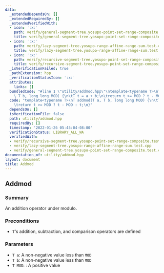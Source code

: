 ```yaml
---
data:
  _extendedDependsOn: []
  _extendedRequiredBy: []
  _extendedVerifiedWith:
  - icon: ':x:'
    path: verify/general-segment-tree.yosupo-point-set-range-composite.test.cpp
    title: verify/general-segment-tree.yosupo-point-set-range-composite.test.cpp
  - icon: ':x:'
    path: verify/lazy-segment-tree.yosupo-range-affine-range-sum.test.cpp
    title: verify/lazy-segment-tree.yosupo-range-affine-range-sum.test.cpp
  - icon: ':x:'
    path: verify/recursive-segment-tree.yosupo-point-set-range-composite.test.cpp
    title: verify/recursive-segment-tree.yosupo-point-set-range-composite.test.cpp
  _isVerificationFailed: true
  _pathExtension: hpp
  _verificationStatusIcon: ':x:'
  attributes:
    links: []
  bundledCode: "#line 1 \"utility/addmod.hpp\"\ntemplate<typename T>\nT addmod(T a,\
    \ T b, long long MOD) {\n\tT t = a + b;\n\treturn t >= MOD ? t - MOD : t;\n}\n"
  code: "template<typename T>\nT addmod(T a, T b, long long MOD) {\n\tT t = a + b;\n\
    \treturn t >= MOD ? t - MOD : t;\n}"
  dependsOn: []
  isVerificationFile: false
  path: utility/addmod.hpp
  requiredBy: []
  timestamp: '2022-01-26 05:45:04-08:00'
  verificationStatus: LIBRARY_ALL_WA
  verifiedWith:
  - verify/recursive-segment-tree.yosupo-point-set-range-composite.test.cpp
  - verify/lazy-segment-tree.yosupo-range-affine-range-sum.test.cpp
  - verify/general-segment-tree.yosupo-point-set-range-composite.test.cpp
documentation_of: utility/addmod.hpp
layout: document
title: Addmod
---
```


## Addmod

### Summary

An addition operator under modulo. 

### Preconditions

- `T`'s addition, subtraction, and comparison operators are defined

### Parameters
- `T a`: A non-negative value less than `MOD`
- `T b`: A non-negative value less than `MOD`
- `T MOD`: : A positive value
